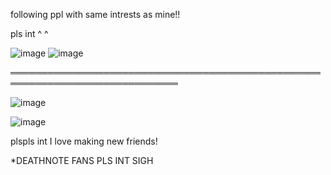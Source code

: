 following ppl with same intrests as mine!! 

pls int ^ ^


 ![image](https://github.com/user-attachments/assets/f2a29cd5-447f-4273-a337-3f26bc237732)
![image](https://github.com/user-attachments/assets/f8e99ba4-25f2-4098-af14-52b6f638e2ae)

═════════════════════════════════════════════════════════════════════════════



![image](https://github.com/user-attachments/assets/63174262-0109-477b-9a4f-2a386fdb4285)




![image](https://github.com/user-attachments/assets/d4ce2cf4-c604-4660-a167-c3e9bac700c7)






plspls int I love making new friends!

*DEATHNOTE FANS PLS INT SIGH
